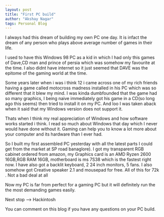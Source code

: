 ```yaml
---
layout: post
title: "First PC build"
author: "Akshay Nagar"
tags: Personal Blog
---
```

I always had this dream of building my own PC one day. It is infact the dream of any person who plays above average number of games in their life.

I used to have this Windows 98 PC as a kid in which I had only this games of Dave,CD man and prince of persia which was somehow my favourite at the time.
I also didnt have internet so it just seemed that DAVE was the epitome of the gaming world at the time.

Some years later when i was i think 12 i came across one of my rich friends having a game called motocross madness installed in his PC which was so different that it blew my mind.
I was kinda dumbfounded that the game had so many graphics, I being naive immediately got his game in a CD(so long ago this seems) then tried to install it on my PC. And loo I was taken aback when it said that my Windows version does not support it.

Thats when I think my real appreciation of Windows and how software works started i think. I read so much about Windows that day which I never would have done without it.
Gaming can help you to know a lot more about your computer and its hardware than I ever had.
  
So I built my first assembled PC yesterday with all the latest parts I could get from the market at SP road banaglore). I got my transparent RGB cabinet ordered from amazon,
my Graphics card is an AMD Ryzen 2600 16GB,RGB RAM 16GB, motherboard is ms 7S38 which is the fastest right now. I have also got a backlit keyboard, 2 24 inch monitors, 5 fans.
 I also somehow got Creative speaker 2.1 and mousepad for free. All of this for 72k . Not a bad deal  at all 

Now my PC is far from perfect for a gaming PC but it will definitely run the the most demanding games easily.
 
Next stop --> Hackintosh

You can comment on this blog if you have any questions on your PC build.




